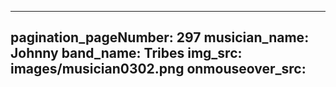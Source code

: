 ------
pagination_pageNumber: 297
musician_name: Johnny
band_name: Tribes
img_src: images/musician0302.png
onmouseover_src: 
------